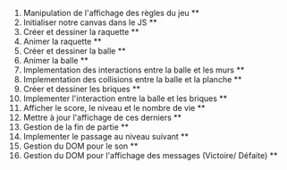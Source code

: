 1. Manipulation de l'affichage des règles du jeu **
2. Initialiser notre canvas dans le JS **
3. Créer et dessiner la raquette **
4. Animer la raquette **
5. Créer et dessiner la balle **
6. Animer la balle **
7. Implementation des interactions entre la balle et les murs **
8. Implementation des collisions entre la balle et la planche **
9. Créer et dessiner les briques **
10. Implementer l'interaction entre la balle et les briques **
11. Afficher le score, le niveau et le nombre de vie **
12. Mettre à jour l'affichage de ces derniers **
13. Gestion de la fin de partie **
14. Implementer le passage au niveau suivant **
15. Gestion du DOM pour le son **
16. Gestion du DOM pour l'affichage des messages (Victoire/ Défaite) **
